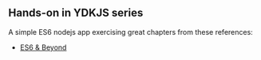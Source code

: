 ## Hands-on in YDKJS series

A simple ES6 nodejs app exercising great chapters from these references:

- [ES6 & Beyond](https://github.com/getify)
